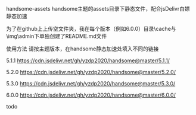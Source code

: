 handsome-assets
handsome主题的assets目录下静态文件，配合jsDelivr白嫖静态加速

为了在github上上传空文件夹，我在每个版本（例如6.0.0）目录\cache与\img\admin下单独创建了README.md文件

使用方法
请按主题版本，在handsome静态加速处填入不同的链接

5.1.1
https://cdn.jsdelivr.net/gh/yzdp2020/handsome@master/5.1.1/

5.2.0
https://cdn.jsdelivr.net/gh/yzdp2020/handsome@master/5.2.0/

5.3.0
https://cdn.jsdelivr.net/gh/yzdp2020/handsome@master/5.3.0/

6.0.0
https://cdn.jsdelivr.net/gh/yzdp2020/handsome@master/6.0.0/

todo
